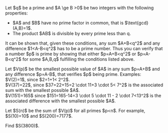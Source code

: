 <p>Let $q$ be a prime and $A \ge B &gt;0$ be two integers with the following properties:
</p><ul><li> $A$ and $B$ have no prime factor in common, that is $\text{gcd}(A,B)=1$.</li>
<li> The product $AB$ is divisible by every prime less than q.</li>

</ul><p>It can be shown that, given these conditions, any sum $A+B&lt;q^2$ and any difference $1&lt;A-B&lt;q^2$ has to be a prime number. Thus you can verify that a number $p$ is prime by showing that either $p=A+B&lt;q^2$ or $p=A-B&lt;q^2$ for some $A,B,q$ fulfilling the conditions listed above.</p>

<p>Let $V(p)$ be the smallest possible value of $A$ in any sum $p=A+B$ and any difference $p=A-B$, that verifies $p$ being prime. Examples:<br />
$V(2)=1$, since $2=1+1&lt; 2^2$. <br />
$V(37)=22$, since $37=22+15=2 \cdot 11+3 \cdot 5&lt; 7^2$ is the associated sum with the smallest possible $A$.<br />
$V(151)=165$ since $151=165-14=3 \cdot 5 \cdot 11 - 2 \cdot 7&lt;13^2$ is the associated difference with the smallest possible $A$. </p>
<p>
Let $S(n)$ be the sum of $V(p)$ for all primes $p&lt;n$. For example, $S(10)=10$ and $S(200)=7177$.</p>
<p>
Find $S(3800)$.
</p>
